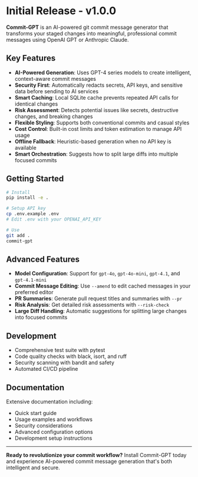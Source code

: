 # Initial Release - v1.0.0

**Commit-GPT** is an AI-powered git commit message generator that transforms your staged changes into meaningful, professional commit messages using OpenAI GPT or Anthropic Claude.

## Key Features

- **AI-Powered Generation**: Uses GPT-4 series models to create intelligent, context-aware commit messages
- **Security First**: Automatically redacts secrets, API keys, and sensitive data before sending to AI services
- **Smart Caching**: Local SQLite cache prevents repeated API calls for identical changes
- **Risk Assessment**: Detects potential issues like secrets, destructive changes, and breaking changes
- **Flexible Styling**: Supports both conventional commits and casual styles
- **Cost Control**: Built-in cost limits and token estimation to manage API usage
- **Offline Fallback**: Heuristic-based generation when no API key is available
- **Smart Orchestration**: Suggests how to split large diffs into multiple focused commits

## Getting Started

```bash
# Install
pip install -e .

# Setup API key
cp .env.example .env
# Edit .env with your OPENAI_API_KEY

# Use
git add .
commit-gpt
```

## Advanced Features

- **Model Configuration**: Support for `gpt-4o`, `gpt-4o-mini`, `gpt-4.1`, and `gpt-4.1-mini`
- **Commit Message Editing**: Use `--amend` to edit cached messages in your preferred editor
- **PR Summaries**: Generate pull request titles and summaries with `--pr`
- **Risk Analysis**: Get detailed risk assessments with `--risk-check`
- **Large Diff Handling**: Automatic suggestions for splitting large changes into focused commits

## Development

- Comprehensive test suite with pytest
- Code quality checks with black, isort, and ruff
- Security scanning with bandit and safety
- Automated CI/CD pipeline

## Documentation

Extensive documentation including:
- Quick start guide
- Usage examples and workflows
- Security considerations
- Advanced configuration options
- Development setup instructions

---

**Ready to revolutionize your commit workflow?** Install Commit-GPT today and experience AI-powered commit message generation that's both intelligent and secure.
